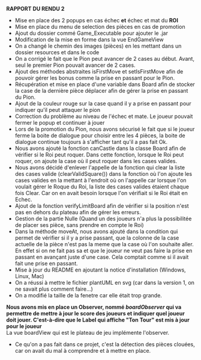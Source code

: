 **RAPPORT DU RENDU 2**

- Mise en place des 2 popups en cas échec **et** échec et mat du **ROI**
- Mise en place du menu de selection des pièces en cas de promotion
- Ajout du dossier commé Game_Executable pour ajouter le .jar
- Modification de la mise en forme dans la vue EndGameView
- On a changé le chemin des images (pièces) en les mettant dans un dossier resources et dans le code
- On a corrigé le fait que le Pion peut avancer de 2 cases au début. Avant, seul le premier Pion pouvait avancer de 2 cases.
- Ajout des méthodes abstraites isFirstMove et setIsFirstMove afin de pouvoir gérer les bonus comme la prise en passant pour le Pion.
- Récupération et mise en place d'une variable dans Board afin de stocker la case de la dernière pièce déplacer afin de gérer la prise en passant du Pion.
- Ajout de la couleur rouge sur la case quand il y a prise en passant pour indiquer qu'il peut attaquer le pion
- Correction du problème au niveau de l'échec et mate. Le joueur pouvait fermer le popup et continuer à jouer
- Lors de la promotion du Pion, nous avons sécurisé le fait que si le joueur ferme la boite de dialogue pour choisir
entre les 4 pièces, la boite de dialogue continue toujours à s'afficher tant qu'il a pas fait Ok.
- Nous avons ajouté la fonction canCastle dans la classe Board afin de vérifier si le Roi peut roquer. Dans cette fonction, lorsque le Roi peut roquer,
on ajoute la case où il peut roquer dans les cases valides.
- Nous avons décidé d'enlever l'appelle de la fonction qui clear la liste des cases valide (clearValidSquare()) dans la fonction où l'on ajoute les cases valides en la mettant à l'endroit où on l'appelle car
lorsque l'on voulait gérer le Roque du Roi, la liste des cases valides étaient chaque fois Clear. Car on en avait besoin lorsque l'on vérifiait si le Roi était en Echec.
- Ajout de la fonction verifyLimitBoard afin de vérifier si la position n'est pas en dehors du plateau afin de gérer les erreurs.
- Gestion de la partie Nulle (Quand un des joueurs n'a plus la possibilitée de placer ses pièce, sans prendre en compte le Roi)
- Dans la méthode moveAt, nous avons ajouté dans la condition qui permet de vérifier si il y a prise passant, que la colonne de la case actuelle de la pièce n'est pas la meme que la case où l'on souhaite aller. En effet
si on ne fait pas sa et que le joueur ne veut pas faire la prise en passant en avançant juste d'une case. Cela comptait comme si il avait fait une prise en passant.
- Mise à jour du README en ajoutant la notice d'installation (Windows, Linux, Mac)
- On a réussi à mettre le fichier plantUML en svg (car dans la version 1, on ne savait plus comment faire...)
- On a modifié la taille de la fenetre car elle était trop grande.

**Nous avons mis en place un Observer, nommé *boardObserver* qui va permettre de mettre à jour le score des joueurs et indiquer quel joueur doit jouer. C'est-à-dire que le Label qui affiche "Ton Tour" est mis à jour pour le joueur**
<br/>
La vue boardView qui est le plateau de jeu implémente l'observer.


- Ce qu'on a pas fait dans ce projet, c'est la détection des pièces clouées, car on avait du mal à comprendre et à mettre en place.